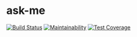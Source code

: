 # ask-me

[![Build Status](https://travis-ci.org/OreoluwaHelen/ask-me.svg?branch=develop)](https://travis-ci.org/OreoluwaHelen/ask-me) [![Maintainability](https://api.codeclimate.com/v1/badges/7a3dcb6787e2b41f6aca/maintainability)](https://codeclimate.com/github/OreoluwaHelen/ask-me/maintainability) [![Test Coverage](https://api.codeclimate.com/v1/badges/7a3dcb6787e2b41f6aca/test_coverage)](https://codeclimate.com/github/OreoluwaHelen/ask-me/test_coverage)
